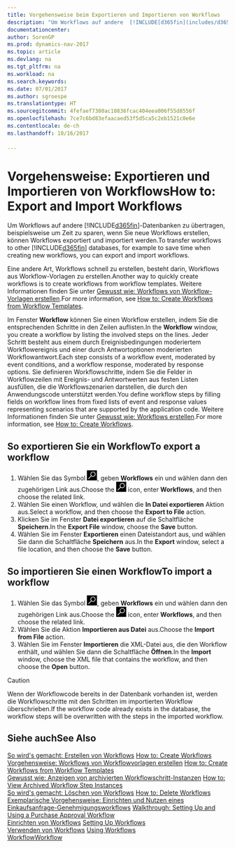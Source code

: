 ```yaml
---
title: Vorgehensweise beim Exportieren und Importieren von Workflows
description: "Um Workflows auf andere  [!INCLUDE[d365fin](includes/d365fin_md.md)]-Datenbanken zu übertragen, beispielsweise um Zeit zu sparen, wenn Sie neue Workflows erstellen, können Workflows exportiert und importiert werden."
documentationcenter: 
author: SorenGP
ms.prod: dynamics-nav-2017
ms.topic: article
ms.devlang: na
ms.tgt_pltfrm: na
ms.workload: na
ms.search.keywords: 
ms.date: 07/01/2017
ms.author: sgroespe
ms.translationtype: HT
ms.sourcegitcommit: 4fefaef7380ac10836fcac404eea006f55d8556f
ms.openlocfilehash: 7ce7c6bd83efaacaed53f5d5ca5c2eb1521c0e6e
ms.contentlocale: de-ch
ms.lasthandoff: 10/16/2017

---
```

# <a name="how-to-export-and-import-workflows"></a><span data-ttu-id="b66b7-103">Vorgehensweise: Exportieren und Importieren von Workflows</span><span class="sxs-lookup"><span data-stu-id="b66b7-103">How to: Export and Import Workflows</span></span>
<span data-ttu-id="b66b7-104">Um Workflows auf andere [!INCLUDE[d365fin](includes/d365fin_md.md)]-Datenbanken zu übertragen, beispielsweise um Zeit zu sparen, wenn Sie neue Workflows erstellen, können Workflows exportiert und importiert werden.</span><span class="sxs-lookup"><span data-stu-id="b66b7-104">To transfer workflows to other [!INCLUDE[d365fin](includes/d365fin_md.md)] databases, for example to save time when creating new workflows, you can export and import workflows.</span></span>  

 <span data-ttu-id="b66b7-105">Eine andere Art, Workflows schnell zu erstellen, besteht darin, Workflows aus Workflow-Vorlagen zu erstellen.</span><span class="sxs-lookup"><span data-stu-id="b66b7-105">Another way to quickly create workflows is to create workflows from workflow templates.</span></span> <span data-ttu-id="b66b7-106">Weitere Informationen finden Sie unter [Gewusst wie: Workflows von Workflow-Vorlagen erstellen](across-how-to-create-workflows-from-workflow-templates.md).</span><span class="sxs-lookup"><span data-stu-id="b66b7-106">For more information, see [How to: Create Workflows from Workflow Templates](across-how-to-create-workflows-from-workflow-templates.md).</span></span>  

 <span data-ttu-id="b66b7-107">Im Fenster **Workflow** können Sie einen Workflow erstellen, indem Sie die entsprechenden Schritte in den Zeilen auflisten.</span><span class="sxs-lookup"><span data-stu-id="b66b7-107">In the **Workflow** window, you create a workflow by listing the involved steps on the lines.</span></span> <span data-ttu-id="b66b7-108">Jeder Schritt besteht aus einem durch Ereignisbedingungen moderiertem Workflowereignis und einer durch Antwortoptionen moderierten Workflowantwort.</span><span class="sxs-lookup"><span data-stu-id="b66b7-108">Each step consists of a workflow event, moderated by event conditions, and a workflow response, moderated by response options.</span></span> <span data-ttu-id="b66b7-109">Sie definieren Workflowschritte, indem Sie die Felder in Workflowzeilen mit Ereignis- und Antwortwerten aus festen Listen ausfüllen, die die Workflowszenarien darstellen, die durch den Anwendungscode unterstützt werden.</span><span class="sxs-lookup"><span data-stu-id="b66b7-109">You define workflow steps by filling fields on workflow lines from fixed lists of event and response values representing scenarios that are supported by the application code.</span></span> <span data-ttu-id="b66b7-110">Weitere Informationen finden Sie unter [Gewusst wie: Workflows erstellen](across-how-to-create-workflows.md).</span><span class="sxs-lookup"><span data-stu-id="b66b7-110">For more information, see [How to: Create Workflows](across-how-to-create-workflows.md).</span></span>  

## <a name="to-export-a-workflow"></a><span data-ttu-id="b66b7-111">So exportieren Sie ein Workflow</span><span class="sxs-lookup"><span data-stu-id="b66b7-111">To export a workflow</span></span>  
1.  <span data-ttu-id="b66b7-112">Wählen Sie das Symbol ![Nach Seite oder Bericht suchen](media/ui-search/search_small.png "Symbol Nach Seite oder Bericht suchen"), geben **Workflows** ein und wählen dann den zugehörigen Link aus.</span><span class="sxs-lookup"><span data-stu-id="b66b7-112">Choose the ![Search for Page or Report](media/ui-search/search_small.png "Search for Page or Report icon") icon, enter **Workflows**, and then choose the related link.</span></span>  
2.  <span data-ttu-id="b66b7-113">Wählen Sie einen Workflow, und wählen die **In Datei exportieren** Aktion aus.</span><span class="sxs-lookup"><span data-stu-id="b66b7-113">Select a workflow, and then choose the **Export to File** action.</span></span>  
3.  <span data-ttu-id="b66b7-114">Klicken Sie im Fenster **Datei exportieren** auf die Schaltfläche **Speichern**.</span><span class="sxs-lookup"><span data-stu-id="b66b7-114">In the **Export File** window, choose the **Save** button.</span></span>  
4.  <span data-ttu-id="b66b7-115">Wählen Sie im Fenster **Exportieren** einen Dateistandort aus, und wählen Sie dann die Schaltfläche **Speichern** aus.</span><span class="sxs-lookup"><span data-stu-id="b66b7-115">In the **Export** window, select a file location, and then choose the **Save** button.</span></span>  

## <a name="to-import-a-workflow"></a><span data-ttu-id="b66b7-116">So importieren Sie einen Workflow</span><span class="sxs-lookup"><span data-stu-id="b66b7-116">To import a workflow</span></span>  
1.  <span data-ttu-id="b66b7-117">Wählen Sie das Symbol ![Nach Seite oder Bericht suchen](media/ui-search/search_small.png "Symbol Nach Seite oder Bericht suchen"), geben **Workflows** ein und wählen dann den zugehörigen Link aus.</span><span class="sxs-lookup"><span data-stu-id="b66b7-117">Choose the ![Search for Page or Report](media/ui-search/search_small.png "Search for Page or Report icon") icon, enter **Workflows**, and then choose the related link.</span></span>  
2.  <span data-ttu-id="b66b7-118">Wählen Sie die Aktion **Importieren aus Datei** aus.</span><span class="sxs-lookup"><span data-stu-id="b66b7-118">Choose the **Import from File** action.</span></span>  
3.  <span data-ttu-id="b66b7-119">Wählen Sie im Fenster **Importieren** die XML-Datei aus, die den Workflow enthält, und wählen Sie dann die Schaltfläche **Öffnen**.</span><span class="sxs-lookup"><span data-stu-id="b66b7-119">In the **Import** window, choose the XML file that contains the workflow, and then choose the **Open** button.</span></span>  

> [!CAUTION]  
>  <span data-ttu-id="b66b7-120">Wenn der Workflowcode bereits in der Datenbank vorhanden ist, werden die Workflowschritte mit den Schritten im importierten Workflow überschrieben.</span><span class="sxs-lookup"><span data-stu-id="b66b7-120">If the workflow code already exists in the database, the workflow steps will be overwritten with the steps in the imported workflow.</span></span>  

## <a name="see-also"></a><span data-ttu-id="b66b7-121">Siehe auch</span><span class="sxs-lookup"><span data-stu-id="b66b7-121">See Also</span></span>  
 <span data-ttu-id="b66b7-122">[So wird's gemacht: Erstellen von Workflows](across-how-to-create-workflows.md) </span><span class="sxs-lookup"><span data-stu-id="b66b7-122">[How to: Create Workflows](across-how-to-create-workflows.md) </span></span>  
 <span data-ttu-id="b66b7-123">[Vorgehensweise: Workflows von Workflowvorlagen erstellen](across-how-to-create-workflows-from-workflow-templates.md) </span><span class="sxs-lookup"><span data-stu-id="b66b7-123">[How to: Create Workflows from Workflow Templates](across-how-to-create-workflows-from-workflow-templates.md) </span></span>  
 <span data-ttu-id="b66b7-124">[Gewusst wie: Anzeigen von archivierten Workflowschritt-Instanzen](across-how-to-view-archived-workflow-step-instances.md) </span><span class="sxs-lookup"><span data-stu-id="b66b7-124">[How to: View Archived Workflow Step Instances](across-how-to-view-archived-workflow-step-instances.md) </span></span>  
 <span data-ttu-id="b66b7-125">[So wird's gemacht: Löschen von Workflows](across-how-to-delete-workflows.md) </span><span class="sxs-lookup"><span data-stu-id="b66b7-125">[How to: Delete Workflows](across-how-to-delete-workflows.md) </span></span>  
 <span data-ttu-id="b66b7-126">[Exemplarische Vorgehensweise: Einrichten und Nutzen eines Einkaufsanfrage-Genehmigungsworkflows](walkthrough-setting-up-and-using-a-purchase-approval-workflow.md) </span><span class="sxs-lookup"><span data-stu-id="b66b7-126">[Walkthrough: Setting Up and Using a Purchase Approval Workflow](walkthrough-setting-up-and-using-a-purchase-approval-workflow.md) </span></span>  
 <span data-ttu-id="b66b7-127">[Einrichten von Workflows](across-set-up-workflows.md) </span><span class="sxs-lookup"><span data-stu-id="b66b7-127">[Setting Up Workflows](across-set-up-workflows.md) </span></span>  
 <span data-ttu-id="b66b7-128">[Verwenden von Workflows](across-use-workflows.md) </span><span class="sxs-lookup"><span data-stu-id="b66b7-128">[Using Workflows](across-use-workflows.md) </span></span>  
 [<span data-ttu-id="b66b7-129">Workflow</span><span class="sxs-lookup"><span data-stu-id="b66b7-129">Workflow</span></span>](across-workflow.md)   

